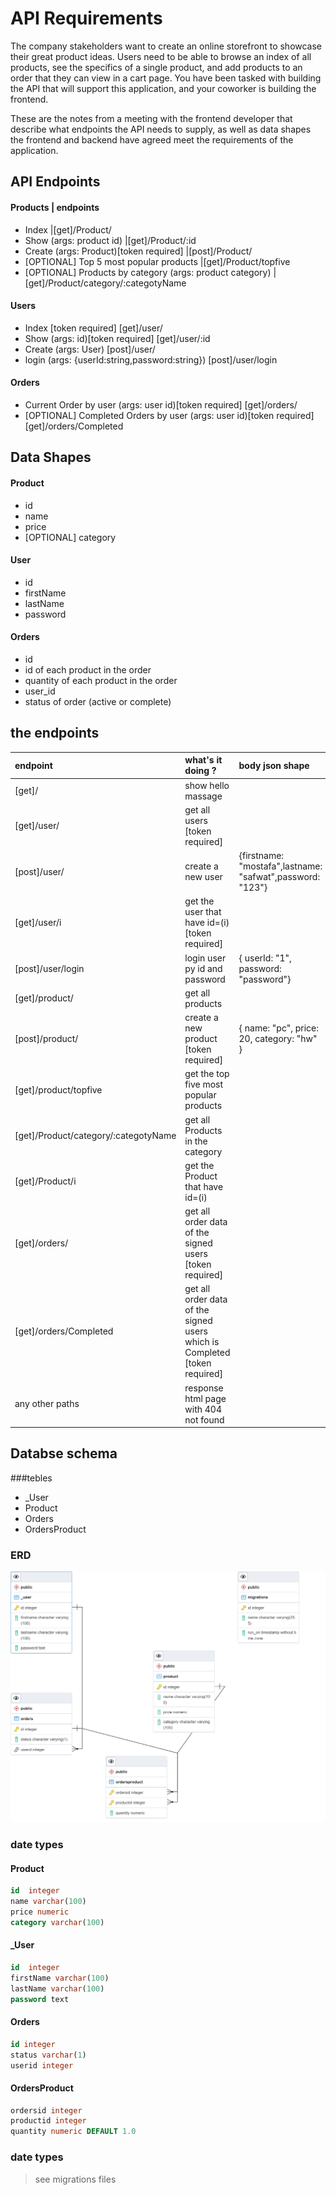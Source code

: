 # API Requirements
The company stakeholders want to create an online storefront to showcase their great product ideas. Users need to be able to browse an index of all products, see the specifics of a single product, and add products to an order that they can view in a cart page. You have been tasked with building the API that will support this application, and your coworker is building the frontend.

These are the notes from a meeting with the frontend developer that describe what endpoints the API needs to supply, as well as data shapes the frontend and backend have agreed meet the requirements of the application. 

## API Endpoints
#### Products                                       | endpoints
- Index                                             |[get]/Product/
- Show (args: product id)                           |[get]/Product/:id
- Create (args: Product)[token required]            |[post]/Product/
- [OPTIONAL] Top 5 most popular products            |[get]/Product/topfive
- [OPTIONAL] Products by category (args: product category) |[get]/Product/category/:categotyName

#### Users
- Index [token required]   [get]/user/
- Show (args: id)[token required]  [get]/user/:id
- Create (args: User)   [post]/user/
- login (args: {userId:string,password:string})   [post]/user/login

#### Orders
- Current Order by user (args: user id)[token required] [get]/orders/
- [OPTIONAL] Completed Orders by user (args: user id)[token required] [get]/orders/Completed

## Data Shapes
#### Product
-  id  
- name
- price
- [OPTIONAL] category

#### User
- id
- firstName
- lastName
- password

#### Orders
- id
- id of each product in the order
- quantity of each product in the order
- user_id
- status of order (active or complete)

## the endpoints

| endpoint                                  | what's it doing ? |body json shape    |
| :----------------- | :-------------------- |:-----|
| [get]/                                         | show hello massage   |   |
| [get]/user/                         | get all users [token required]     ||
| [post]/user/                         | create a new user    | {firstname: "mostafa",lastname: "safwat",password: "123"} |
| [get]/user/i            | get the user that have id=(i) [token required]  ||
| [post]/user/login                         | login user py id and password   |{ userId: "1",   password: "password"}|
| [get]/product/                         | get all products      ||
| [post]/product/     | create a new product [token required]     |{ name: "pc", price: 20, category: "hw" }|
| [get]/product/topfive    | get the top five most popular products    ||
| [get]/Product/category/:categotyName|  get all Products in the category  ||
| [get]/Product/i            | get the Product that have id=(i)   ||
| [get]/orders/ | get all order data of the signed users [token required]   ||
| [get]/orders/Completed | get all order data of the signed users which is Completed [token required]     ||
| any other paths                           | response html page with 404 not found            ||



## Databse schema 
###tebles
- _User
- Product
- Orders
- OrdersProduct
### ERD 
![Screenshot](ERD.png)
### date types
#### Product
```sql
id  integer
name varchar(100)
price numeric
category varchar(100) 
```

#### _User
```sql
id  integer
firstName varchar(100)
lastName varchar(100)
password text
```

#### Orders
```sql
id integer 
status varchar(1) 
userid integer
```
#### OrdersProduct
```sql
ordersid integer 
productid integer
quantity numeric DEFAULT 1.0
```
### date types
> see migrations files